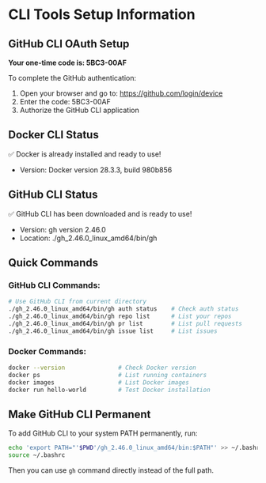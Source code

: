 # CLI Tools Setup Information

## GitHub CLI OAuth Setup

**Your one-time code is: 5BC3-00AF**

To complete the GitHub authentication:
1. Open your browser and go to: https://github.com/login/device
2. Enter the code: 5BC3-00AF
3. Authorize the GitHub CLI application

## Docker CLI Status
✅ Docker is already installed and ready to use!
- Version: Docker version 28.3.3, build 980b856

## GitHub CLI Status
✅ GitHub CLI has been downloaded and is ready to use!
- Version: gh version 2.46.0
- Location: ./gh_2.46.0_linux_amd64/bin/gh

## Quick Commands

### GitHub CLI Commands:
```bash
# Use GitHub CLI from current directory
./gh_2.46.0_linux_amd64/bin/gh auth status    # Check auth status
./gh_2.46.0_linux_amd64/bin/gh repo list      # List your repos
./gh_2.46.0_linux_amd64/bin/gh pr list        # List pull requests
./gh_2.46.0_linux_amd64/bin/gh issue list     # List issues
```

### Docker Commands:
```bash
docker --version               # Check Docker version
docker ps                      # List running containers
docker images                  # List Docker images
docker run hello-world         # Test Docker installation
```

## Make GitHub CLI Permanent

To add GitHub CLI to your system PATH permanently, run:
```bash
echo 'export PATH="'$PWD'/gh_2.46.0_linux_amd64/bin:$PATH"' >> ~/.bashrc
source ~/.bashrc
```

Then you can use `gh` command directly instead of the full path.
